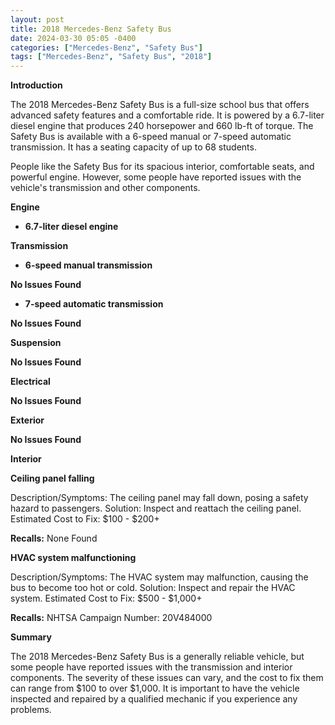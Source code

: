 ```yaml
---
layout: post
title: 2018 Mercedes-Benz Safety Bus
date: 2024-03-30 05:05 -0400
categories: ["Mercedes-Benz", "Safety Bus"]
tags: ["Mercedes-Benz", "Safety Bus", "2018"]
---
```

**Introduction**

The 2018 Mercedes-Benz Safety Bus is a full-size school bus that offers advanced safety features and a comfortable ride. It is powered by a 6.7-liter diesel engine that produces 240 horsepower and 660 lb-ft of torque. The Safety Bus is available with a 6-speed manual or 7-speed automatic transmission. It has a seating capacity of up to 68 students.

People like the Safety Bus for its spacious interior, comfortable seats, and powerful engine. However, some people have reported issues with the vehicle's transmission and other components.

**Engine**

* **6.7-liter diesel engine**

**Transmission**

* **6-speed manual transmission**

**No Issues Found**

* **7-speed automatic transmission**

**No Issues Found**

**Suspension**

**No Issues Found**

**Electrical**

**No Issues Found**

**Exterior**

**No Issues Found**

**Interior**

**Ceiling panel falling**

Description/Symptoms: The ceiling panel may fall down, posing a safety hazard to passengers.
Solution: Inspect and reattach the ceiling panel.
Estimated Cost to Fix: $100 - $200+

**Recalls:** None Found

**HVAC system malfunctioning**

Description/Symptoms: The HVAC system may malfunction, causing the bus to become too hot or cold.
Solution: Inspect and repair the HVAC system.
Estimated Cost to Fix: $500 - $1,000+

**Recalls:** NHTSA Campaign Number: 20V484000

**Summary**

The 2018 Mercedes-Benz Safety Bus is a generally reliable vehicle, but some people have reported issues with the transmission and interior components. The severity of these issues can vary, and the cost to fix them can range from $100 to over $1,000. It is important to have the vehicle inspected and repaired by a qualified mechanic if you experience any problems.
